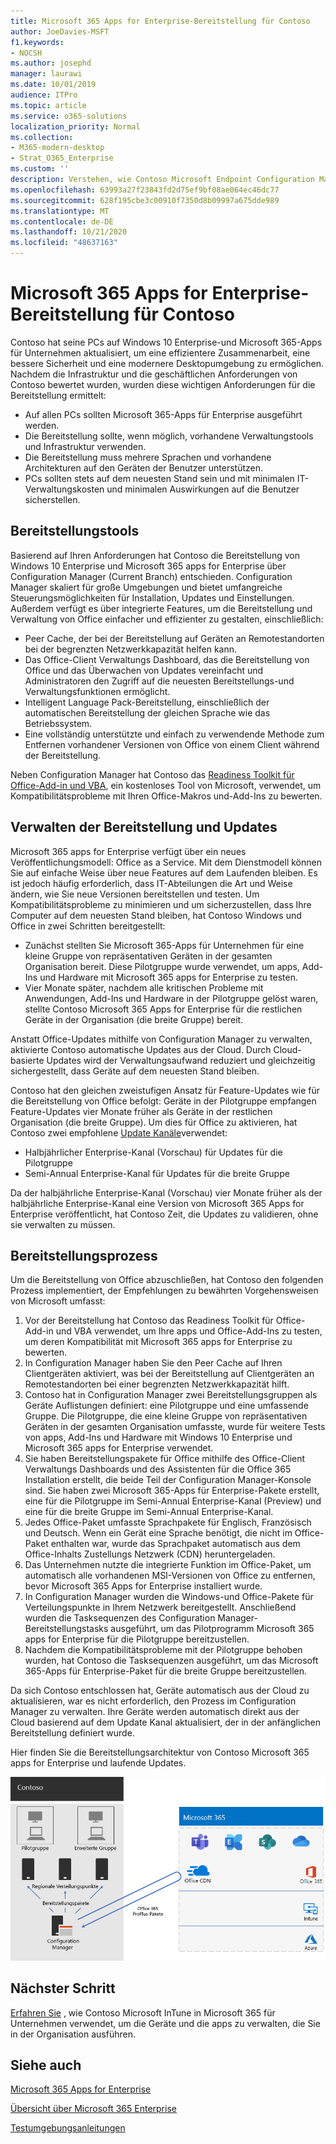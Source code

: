 ```yaml
---
title: Microsoft 365 Apps for Enterprise-Bereitstellung für Contoso
author: JoeDavies-MSFT
f1.keywords:
- NOCSH
ms.author: josephd
manager: laurawi
ms.date: 10/01/2019
audience: ITPro
ms.topic: article
ms.service: o365-solutions
localization_priority: Normal
ms.collection:
- M365-modern-desktop
- Strat_O365_Enterprise
ms.custom: ''
description: Verstehen, wie Contoso Microsoft Endpoint Configuration Manager zum Bereitstellen von Microsoft 365 Apps for Enterprise verwendet.
ms.openlocfilehash: 63993a27f23843fd2d75ef9bf08ae064ec46dc77
ms.sourcegitcommit: 628f195cbe3c00910f7350d8b09997a675dde989
ms.translationtype: MT
ms.contentlocale: de-DE
ms.lasthandoff: 10/21/2020
ms.locfileid: "48637163"
---
```

# <a name="microsoft-365-apps-for-enterprise-deployment-for-contoso"></a>Microsoft 365 Apps for Enterprise-Bereitstellung für Contoso

Contoso hat seine PCs auf Windows 10 Enterprise-und Microsoft 365-Apps für Unternehmen aktualisiert, um eine effizientere Zusammenarbeit, eine bessere Sicherheit und eine modernere Desktopumgebung zu ermöglichen. Nachdem die Infrastruktur und die geschäftlichen Anforderungen von Contoso bewertet wurden, wurden diese wichtigen Anforderungen für die Bereitstellung ermittelt:

- Auf allen PCs sollten Microsoft 365-Apps für Enterprise ausgeführt werden.
- Die Bereitstellung sollte, wenn möglich, vorhandene Verwaltungstools und Infrastruktur verwenden.
- Die Bereitstellung muss mehrere Sprachen und vorhandene Architekturen auf den Geräten der Benutzer unterstützen.
- PCs sollten stets auf dem neuesten Stand sein und mit minimalen IT-Verwaltungskosten und minimalen Auswirkungen auf die Benutzer sicherstellen.

## <a name="deployment-tools"></a>Bereitstellungstools

Basierend auf Ihren Anforderungen hat Contoso die Bereitstellung von Windows 10 Enterprise und Microsoft 365 apps for Enterprise über Configuration Manager (Current Branch) entschieden. Configuration Manager skaliert für große Umgebungen und bietet umfangreiche Steuerungsmöglichkeiten für Installation, Updates und Einstellungen. Außerdem verfügt es über integrierte Features, um die Bereitstellung und Verwaltung von Office einfacher und effizienter zu gestalten, einschließlich:

- Peer Cache, der bei der Bereitstellung auf Geräten an Remotestandorten bei der begrenzten Netzwerkkapazität helfen kann.
- Das Office-Client Verwaltungs Dashboard, das die Bereitstellung von Office und das Überwachen von Updates vereinfacht und Administratoren den Zugriff auf die neuesten Bereitstellungs-und Verwaltungsfunktionen ermöglicht.
- Intelligent Language Pack-Bereitstellung, einschließlich der automatischen Bereitstellung der gleichen Sprache wie das Betriebssystem.
- Eine vollständig unterstützte und einfach zu verwendende Methode zum Entfernen vorhandener Versionen von Office von einem Client während der Bereitstellung.

Neben Configuration Manager hat Contoso das [Readiness Toolkit für Office-Add-in und VBA](https://docs.microsoft.com/deployoffice/readiness-toolkit-application-compatibility-microsoft-365-apps), ein kostenloses Tool von Microsoft, verwendet, um Kompatibilitätsprobleme mit Ihren Office-Makros und-Add-Ins zu bewerten.

## <a name="managing-deployment-and-updates"></a>Verwalten der Bereitstellung und Updates

Microsoft 365 apps for Enterprise verfügt über ein neues Veröffentlichungsmodell: Office as a Service. Mit dem Dienstmodell können Sie auf einfache Weise über neue Features auf dem Laufenden bleiben. Es ist jedoch häufig erforderlich, dass IT-Abteilungen die Art und Weise ändern, wie Sie neue Versionen bereitstellen und testen. Um Kompatibilitätsprobleme zu minimieren und um sicherzustellen, dass Ihre Computer auf dem neuesten Stand bleiben, hat Contoso Windows und Office in zwei Schritten bereitgestellt:

- Zunächst stellten Sie Microsoft 365-Apps für Unternehmen für eine kleine Gruppe von repräsentativen Geräten in der gesamten Organisation bereit. Diese Pilotgruppe wurde verwendet, um apps, Add-Ins und Hardware mit Microsoft 365 apps for Enterprise zu testen.
- Vier Monate später, nachdem alle kritischen Probleme mit Anwendungen, Add-Ins und Hardware in der Pilotgruppe gelöst waren, stellte Contoso Microsoft 365 Apps for Enterprise für die restlichen Geräte in der Organisation (die breite Gruppe) bereit.

Anstatt Office-Updates mithilfe von Configuration Manager zu verwalten, aktivierte Contoso automatische Updates aus der Cloud. Durch Cloud-basierte Updates wird der Verwaltungsaufwand reduziert und gleichzeitig sichergestellt, dass Geräte auf dem neuesten Stand bleiben.

Contoso hat den gleichen zweistufigen Ansatz für Feature-Updates wie für die Bereitstellung von Office befolgt: Geräte in der Pilotgruppe empfangen Feature-Updates vier Monate früher als Geräte in der restlichen Organisation (die breite Gruppe). Um dies für Office zu aktivieren, hat Contoso zwei empfohlene [Update Kanäle](https://docs.microsoft.com/DeployOffice/overview-update-channels)verwendet:

- Halbjährlicher Enterprise-Kanal (Vorschau) für Updates für die Pilotgruppe
- Semi-Annual Enterprise-Kanal für Updates für die breite Gruppe

Da der halbjährliche Enterprise-Kanal (Vorschau) vier Monate früher als der halbjährliche Enterprise-Kanal eine Version von Microsoft 365 Apps for Enterprise veröffentlicht, hat Contoso Zeit, die Updates zu validieren, ohne sie verwalten zu müssen.

## <a name="deployment-process"></a>Bereitstellungsprozess

Um die Bereitstellung von Office abzuschließen, hat Contoso den folgenden Prozess implementiert, der Empfehlungen zu bewährten Vorgehensweisen von Microsoft umfasst:

1. Vor der Bereitstellung hat Contoso das Readiness Toolkit für Office-Add-in und VBA verwendet, um Ihre apps und Office-Add-Ins zu testen, um deren Kompatibilität mit Microsoft 365 apps for Enterprise zu bewerten.
1. In Configuration Manager haben Sie den Peer Cache auf Ihren Clientgeräten aktiviert, was bei der Bereitstellung auf Clientgeräten an Remotestandorten bei einer begrenzten Netzwerkkapazität hilft. 
1. Contoso hat in Configuration Manager zwei Bereitstellungsgruppen als Geräte Auflistungen definiert: eine Pilotgruppe und eine umfassende Gruppe. Die Pilotgruppe, die eine kleine Gruppe von repräsentativen Geräten in der gesamten Organisation umfasste, wurde für weitere Tests von apps, Add-Ins und Hardware mit Windows 10 Enterprise und Microsoft 365 apps for Enterprise verwendet.
1. Sie haben Bereitstellungspakete für Office mithilfe des Office-Client Verwaltungs Dashboards und des Assistenten für die Office 365 Installation erstellt, die beide Teil der Configuration Manager-Konsole sind. Sie haben zwei Microsoft 365-Apps für Enterprise-Pakete erstellt, eine für die Pilotgruppe im Semi-Annual Enterprise-Kanal (Preview) und eine für die breite Gruppe im Semi-Annual Enterprise-Kanal.
2. Jedes Office-Paket umfasste Sprachpakete für Englisch, Französisch und Deutsch. Wenn ein Gerät eine Sprache benötigt, die nicht im Office-Paket enthalten war, wurde das Sprachpaket automatisch aus dem Office-Inhalts Zustellungs Netzwerk (CDN) heruntergeladen.
3. Das Unternehmen nutzte die integrierte Funktion im Office-Paket, um automatisch alle vorhandenen MSI-Versionen von Office zu entfernen, bevor Microsoft 365 Apps for Enterprise installiert wurde.
4. In Configuration Manager wurden die Windows-und Office-Pakete für Verteilungspunkte in Ihrem Netzwerk bereitgestellt. Anschließend wurden die Tasksequenzen des Configuration Manager-Bereitstellungstasks ausgeführt, um das Pilotprogramm Microsoft 365 apps for Enterprise für die Pilotgruppe bereitzustellen.
5. Nachdem die Kompatibilitätsprobleme mit der Pilotgruppe behoben wurden, hat Contoso die Tasksequenzen ausgeführt, um das Microsoft 365-Apps für Enterprise-Paket für die breite Gruppe bereitzustellen.

Da sich Contoso entschlossen hat, Geräte automatisch aus der Cloud zu aktualisieren, war es nicht erforderlich, den Prozess im Configuration Manager zu verwalten. Ihre Geräte werden automatisch direkt aus der Cloud basierend auf dem Update Kanal aktualisiert, der in der anfänglichen Bereitstellung definiert wurde.

Hier finden Sie die Bereitstellungsarchitektur von Contoso Microsoft 365 apps for Enterprise und laufende Updates.

![Die Contoso-Bereitstellungsinfrastruktur für Microsoft 365-Apps für Unternehmen](../media/contoso-o365pp/contoso-o365pp-fig1.png)
 
## <a name="next-step"></a>Nächster Schritt

[Erfahren Sie](contoso-mdm.md) , wie Contoso Microsoft InTune in Microsoft 365 für Unternehmen verwendet, um die Geräte und die apps zu verwalten, die Sie in der Organisation ausführen.

## <a name="see-also"></a>Siehe auch

[Microsoft 365 Apps for Enterprise](https://docs.microsoft.com/deployoffice/deployment-guide-microsoft-365-apps)

[Übersicht über Microsoft 365 Enterprise](microsoft-365-overview.md)

[Testumgebungsanleitungen](m365-enterprise-test-lab-guides.md)
